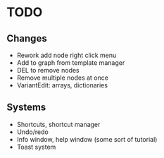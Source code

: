 # TODO
## Changes
- Rework add node right click menu
- Add to graph from template manager
- DEL to remove nodes
- Remove multiple nodes at once
- VariantEdit: arrays, dictionaries
## Systems
- Shortcuts, shortcut manager
- Undo/redo
- Info window, help window (some sort of tutorial)
- Toast system
